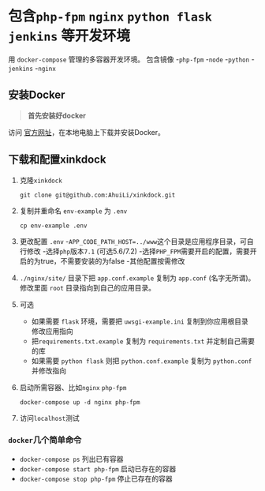# 包含`php-fpm` `nginx` `python flask` `jenkins` 等开发环境

用 `docker-compose` 管理的多容器开发环境。
包含镜像
-`php-fpm`
-`node`
-`python`
-`jenkins`
-`nginx`

## 安装Docker

>**首先安装好docker**

访问 [官方网址](https://www.docker.com/)，在本地电脑上下载并安装Docker。

## 下载和配置xinkdock

1. 克隆`xinkdock`

   `git clone git@github.com:AhuiLi/xinkdock.git`

2. 复制并重命名 `env-example` 为 `.env`

   `cp env-example .env`

3. 更改配置 `.env`
   -`APP_CODE_PATH_HOST=../www`这个目录是应用程序目录，可自行修改
   -选择`php`版本`7.1` (可选5.6/7.2)
   -选择`PHP_FPM`需要开启的配置，需要开启的为true，不需要安装的为false
   -其他配置按需修改

4. `./nginx/site/` 目录下把 `app.conf.example` 复制为 `app.conf` (名字无所谓)。修改里面 `root` 目录指向到自己的应用目录。

5. 可选
   - 如果需要 `flask` 环境，需要把 `uwsgi-example.ini` 复制到你应用根目录 修改应用指向
   - 把`requirements.txt.example` 复制为 `requirements.txt` 并定制自己需要的库
   - 如果需要 `python flask` 则把 `python.conf.example` 复制为 `python.conf` 并修改指向

6. 启动所需容器、比如`nginx` `php-fpm`

   `docker-compose up -d nginx php-fpm`

7. 访问`localhost`测试

### `docker`几个简单命令

- `docker-compose ps` 列出已有容器
- `docker-compose start php-fpm` 启动已存在的容器
- `docker-compose stop php-fpm` 停止已存在的容器